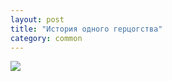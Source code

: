 ```yaml
---
layout: post
title: "История одного герцогства"
category: common
---
```

![](https://pics.livejournal.com/quillcraft/pic/00043sgq)
